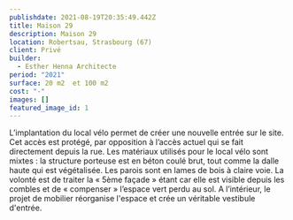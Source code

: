 ```yaml
---
publishdate: 2021-08-19T20:35:49.442Z
title: Maison 29
description: Maison 29
location: Robertsau, Strasbourg (67)
client: Privé
builder:
  - Esther Henna Architecte
period: "2021"
surface: 20 m2  et 100 m2
cost: "-"
images: []
featured_image_id: 1
---
```

L’implantation du local vélo permet de créer une nouvelle entrée sur le site. Cet accès est protégé, par opposition à l’accès actuel qui se fait directement depuis la rue. Les matériaux utilisés pour le local vélo sont mixtes : la structure porteuse est en béton coulé brut, tout comme la dalle haute qui est végétalisée. Les parois sont en lames de bois à claire voie. La volonté est de traiter la  « 5ème façade » étant car elle est visible depuis les combles et de « compenser » l’espace vert perdu au sol. A l’intérieur, le projet de mobilier réorganise l'espace et crée un véritable vestibule d'entrée.